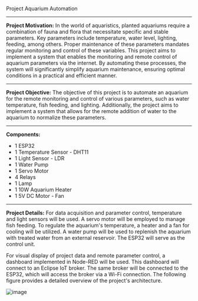 Project Aquarium Automation

--------------------------------------------------------------------------------------------------------------------------

**Project Motivation:**
In the world of aquaristics, planted aquariums require a combination of fauna and flora that necessitate specific and stable parameters. Key parameters include temperature, water level, lighting, feeding, among others. Proper maintenance of these parameters mandates regular monitoring and control of these variables. This project aims to implement a system that enables the monitoring and remote control of aquarium parameters via the internet. By automating these processes, the system will significantly simplify aquarium maintenance, ensuring optimal conditions in a practical and efficient manner.

--------------------------------------------------------------------------------------------------------------------------

**Project Objective:**
The objective of this project is to automate an aquarium for the remote monitoring and control of various parameters, such as water temperature, fish feeding, and lighting. Additionally, the project aims to implement a system that allows for the remote addition of water to the aquarium to normalize these parameters.

--------------------------------------------------------------------------------------------------------------------------

**Components:**
- 1 ESP32
- 1 Temperature Sensor - DHT11
- 1 Light Sensor - LDR
- 1 Water Pump
- 1 Servo Motor
- 4 Relays
- 1 Lamp
- 1 10W Aquarium Heater
- 1 5V DC Motor - Fan
  
--------------------------------------------------------------------------------------------------------------------------

**Project Details:**
For data acquisition and parameter control, temperature and light sensors will be used. A servo motor will be employed to manage fish feeding. To regulate the aquarium's temperature, a heater and a fan for cooling will be utilized. A water pump will be used to replenish the aquarium with treated water from an external reservoir. The ESP32 will serve as the control unit.

For visual display of project data and remote parameter control, a dashboard implemented in Node-RED will be used. This dashboard will connect to an Eclipse IoT broker. The same broker will be connected to the ESP32, which will access the broker via a Wi-Fi connection. The following figure provides a detailed overview of the project's architecture.

    
![image](https://github.com/guixavier-14/Automacao-Aquario/issues/1#issue-2345217897)

